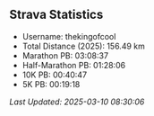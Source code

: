 


## Strava Statistics

- Username: thekingofcool
- Total Distance (2025): 156.49 km
- Marathon PB: 03:08:37
- Half-Marathon PB: 01:28:06
- 10K PB: 00:40:47
- 5K PB: 00:19:18

*Last Updated: 2025-03-10 08:30:06*
